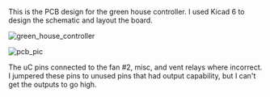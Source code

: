 This is the PCB design for the green house controller.  I used Kicad 6 to design the schematic and layout the board.

![green_house_controller](https://user-images.githubusercontent.com/18088205/166607572-cd924afc-50f2-4240-8d25-05efd6dc3c08.png)

![pcb_pic](https://user-images.githubusercontent.com/18088205/189497924-558e87f3-5d95-4f8c-9184-b77064eeb7b7.jpg)

The uC pins connected to the fan #2, misc, and vent relays where incorrect.  
I jumpered these pins to unused pins that had output capability, but I can't get the outputs to go high.
